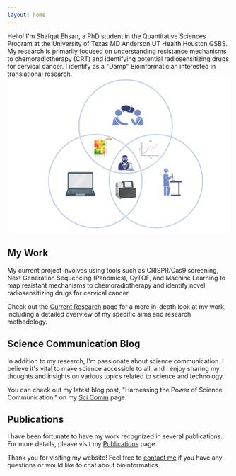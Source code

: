 ```yaml
---
layout: home
---
```


Hello! I'm Shafqat Ehsan, a PhD student in the Quantitative Sciences Program at the University of Texas MD Anderson UT Health Houston GSBS. My research is primarily focused on understanding resistance mechanisms to chemoradiotherapy (CRT) and identifying potential radiosensitizing drugs for cervical cancer. I identify as a "Damp" Bioinformatician interested in translational research.
![Site_logo](/Site_logo.png)


## My Work

My current project involves using tools such as CRISPR/Cas9 screening, Next Generation Sequencing (Panomics), CyTOF, and Machine Learning to map resistant mechanisms to chemoradiotherapy and identify novel radiosensitizing drugs for cervical cancer. 

Check out the [Current Research](/currentresearch) page for a more in-depth look at my work, including a detailed overview of my specific aims and research methodology.

## Science Communication  Blog

In addition to my research, I'm passionate about science communication. I believe it's vital to make science accessible to all, and I enjoy sharing my thoughts and insights on various topics related to science and technology.

You can check out my latest blog post, "Harnessing the Power of Science Communication," on my [Sci Comm](/scicomm) page.

## Publications

I have been fortunate to have my work recognized in several publications. For more details, please visit my [Publications](/publications) page.

Thank you for visiting my website! Feel free to [contact me](/contact) if you have any questions or would like to chat about bioinformatics.
